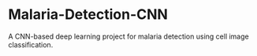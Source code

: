 # Malaria-Detection-CNN
A CNN-based deep learning project for malaria detection using cell image classification.
